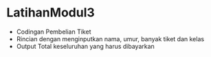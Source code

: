 # LatihanModul3

- Codingan Pembelian Tiket
- Rincian dengan menginputkan nama, umur, banyak tiket dan kelas
- Output Total keseluruhan yang harus dibayarkan    
